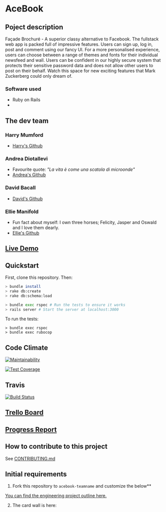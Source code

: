 # AceBook

## Poject description

Façade Brochuré - A superior classy alternative to Facebook. The fullstack web app is packed full of impressive features. Users can sign up, log in, post and comment using our fancy UI. For a more personalised experience, users can choose between a range of themes and fonts for their individual newsfeed and wall. Users can be confident in our highly secure system that protects their sensitive password data and does not allow other users to post on their behalf. Watch this space for new exciting features that Mark Zuckerberg could only dream of.

### Software used

* Ruby on Rails
* 

## The dev team

### Harry Mumford
  * [Harry's Github](https://github.com/HarryMumford)

### Andrea Diotallevi
  * Favourite quote: *"La vita è come una scatola di microonde"*
  * [Andrea's Github](https://github.com)

### David Bacall
  * [David's Github](https://github.com)

### Ellie Manifold
  * Fun fact about myself: I own three horses; Felicity, Jasper and Oswald and I love them dearly.
  * [Ellie's Github](https://github.com)
  
## [Live Demo](https://intense-stream-74805.herokuapp.com/)

## Quickstart

First, clone this repository. Then:

```bash
> bundle install
> rake db:create
> rake db:schema:load

> bundle exec rspec # Run the tests to ensure it works
> rails server # Start the server at localhost:3000
```

To run the tests:

```
> bundle exec rspec
> bundle exec rubocop
```

## Code Climate
[![Maintainability](https://api.codeclimate.com/v1/badges/7fda849bdfddf3bc3ed5/maintainability)](https://codeclimate.com/github/EManifold/acebook-zuckermen/maintainability)

[![Test Coverage](https://api.codeclimate.com/v1/badges/7fda849bdfddf3bc3ed5/test_coverage)](https://codeclimate.com/github/EManifold/acebook-zuckermen/test_coverage)

## Travis
[![Build Status](https://travis-ci.org/EManifold/acebook-zuckermen.svg?branch=master)](https://travis-ci.org/EManifold/acebook-zuckermen)

## [Trello Board](https://trello.com/b/36aeqHBo/zuckermen-acebook)

## [Progress Report](https://github.com/EManifold/acebook-zuckermen/blob/master/progress-report.md)

## How to contribute to this project
See [CONTRIBUTING.md](CONTRIBUTING.md)

## Initial requirements

1. Fork this repository to `acebook-teamname` and customize
the below**

[You can find the engineering project outline here.](https://github.com/makersacademy/course/tree/master/engineering_projects/rails)

2. The card wall is here: <please update>
